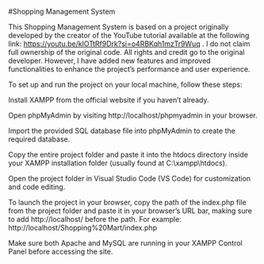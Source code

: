 #Shopping Management System

This Shopping Management System is based on a project originally developed by the creator of the YouTube tutorial available at the following link: https://youtu.be/kIOTtRf9Drk?si=o4RBKqh1mzTr9Wuq . I do not claim full ownership of the original code. All rights and credit go to the original developer. However, I have added new features and improved functionalities to enhance the project’s performance and user experience.

To set up and run the project on your local machine, follow these steps:

Install XAMPP from the official website if you haven’t already.

Open phpMyAdmin by visiting http://localhost/phpmyadmin in your browser.

Import the provided SQL database file into phpMyAdmin to create the required database.

Copy the entire project folder and paste it into the htdocs directory inside your XAMPP installation folder (usually found at C:\xampp\htdocs).

Open the project folder in Visual Studio Code (VS Code) for customization and code editing.

To launch the project in your browser, copy the path of the index.php file from the project folder and paste it in your browser’s URL bar, making sure to add http://localhost/ before the path. For example:
http://localhost/Shopping%20Mart/index.php

Make sure both Apache and MySQL are running in your XAMPP Control Panel before accessing the site.
